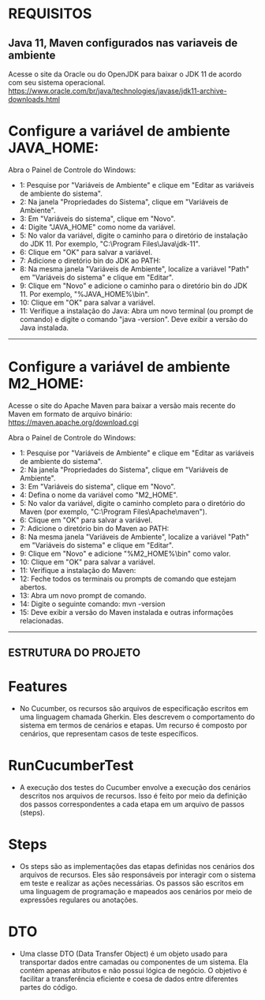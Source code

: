 # REQUISITOS

## Java 11, Maven configurados nas variaveis de ambiente

Acesse o site da Oracle ou do OpenJDK para baixar o JDK 11 de acordo com seu sistema operacional.
https://www.oracle.com/br/java/technologies/javase/jdk11-archive-downloads.html

 # Configure a variável de ambiente JAVA_HOME:

Abra o Painel de Controle do Windows:
 - 1: Pesquise por "Variáveis de Ambiente" e clique em "Editar as variáveis de ambiente do sistema".
 - 2: Na janela "Propriedades do Sistema", clique em "Variáveis de Ambiente".
 - 3: Em "Variáveis do sistema", clique em "Novo".
 - 4: Digite "JAVA_HOME" como nome da variável.
 - 5: No valor da variável, digite o caminho para o diretório de instalação do JDK 11. Por exemplo, "C:\Program Files\Java\jdk-11".
 - 6: Clique em "OK" para salvar a variável.
 - 7: Adicione o diretório bin do JDK ao PATH:
 - 8: Na mesma janela "Variáveis de Ambiente", localize a variável "Path" em "Variáveis do sistema" e clique em "Editar".
 - 9: Clique em "Novo" e adicione o caminho para o diretório bin do JDK 11. Por exemplo, "%JAVA_HOME%\bin".
 - 10: Clique em "OK" para salvar a variável.
 - 11: Verifique a instalação do Java: Abra um novo terminal (ou prompt de comando) e digite o comando "java -version". Deve exibir a versão do Java instalada.

----------------------------------------------------------------------------------------------------------------------------------
# Configure a variável de ambiente M2_HOME:

Acesse o site do Apache Maven para baixar a versão mais recente do Maven em formato de arquivo binário:
https://maven.apache.org/download.cgi

Abra o Painel de Controle do Windows:
 - 1: Pesquise por "Variáveis de Ambiente" e clique em "Editar as variáveis de ambiente do sistema".
 - 2: Na janela "Propriedades do Sistema", clique em "Variáveis de Ambiente".
 - 3: Em "Variáveis do sistema", clique em "Novo".
 - 4: Defina o nome da variável como "M2_HOME".
 - 5: No valor da variável, digite o caminho completo para o diretório do Maven (por exemplo, "C:\Program Files\Apache\maven").
 - 6: Clique em "OK" para salvar a variável.
 - 7: Adicione o diretório bin do Maven ao PATH:
 - 8: Na mesma janela "Variáveis de Ambiente", localize a variável "Path" em "Variáveis do sistema" e clique em "Editar".
 - 9: Clique em "Novo" e adicione "%M2_HOME%\bin" como valor.
 - 10: Clique em "OK" para salvar a variável.
 - 11: Verifique a instalação do Maven:
 - 12: Feche todos os terminais ou prompts de comando que estejam abertos.
 - 13: Abra um novo prompt de comando.
 - 14: Digite o seguinte comando: mvn -version
 - 15: Deve exibir a versão do Maven instalada e outras informações relacionadas.

----------------------------------------------------------------------------------------------------------------------------------

## ESTRUTURA DO PROJETO

# Features
- No Cucumber, os recursos são arquivos de especificação escritos em uma linguagem chamada Gherkin. Eles descrevem o comportamento do sistema em termos de cenários e etapas. Um recurso é composto por cenários, que representam casos de teste específicos.

# RunCucumberTest
- A execução dos testes do Cucumber envolve a execução dos cenários descritos nos arquivos de recursos. Isso é feito por meio da definição dos passos correspondentes a cada etapa em um arquivo de passos (steps).

# Steps
- Os steps são as implementações das etapas definidas nos cenários dos arquivos de recursos. Eles são responsáveis por interagir com o sistema em teste e realizar as ações necessárias. Os passos são escritos em uma linguagem de programação e mapeados aos cenários por meio de expressões regulares ou anotações.

# DTO
- Uma classe DTO (Data Transfer Object) é um objeto usado para transportar dados entre camadas ou componentes de um sistema. Ela contém apenas atributos e não possui lógica de negócio. O objetivo é facilitar a transferência eficiente e coesa de dados entre diferentes partes do código.
